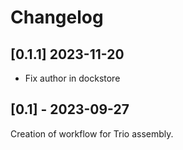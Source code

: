 # Changelog

## [0.1.1] 2023-11-20

- Fix author in dockstore

## [0.1] - 2023-09-27

Creation of workflow for Trio assembly. 

